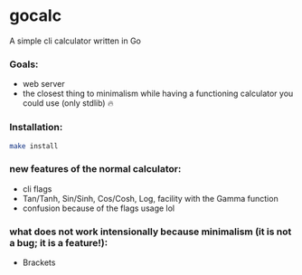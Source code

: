 # gocalc
A simple cli calculator written in Go
### Goals:
- web server 
- the closest thing to minimalism while having a functioning calculator you could use (only stdlib) 🔥
### Installation:
``` bash
make install
```

### new features of the normal calculator:
- cli flags
- Tan/Tanh, Sin/Sinh, Cos/Cosh, Log, facility with the Gamma function
- confusion because of the flags usage lol
### what does not work intensionally because minimalism (it is not a bug; it is a feature!):
- Brackets
